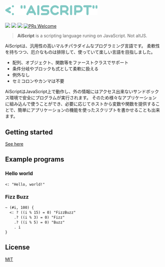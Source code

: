 <h1><img src="./aiscript.svg" alt="AiScript" width="300"></h1>

[![][npm-badge]][npm-link]
[![][ci-badge]][ci-link]
[![][mit-badge]][mit]
[![PRs Welcome](https://img.shields.io/badge/PRs-welcome-brightgreen.svg?style=flat-square&logo=github)](http://makeapullrequest.com)

> **AiScript** is a scripting language runing on JavaScript. Not altJS.

AiScriptは、汎用性の高いマルチパラダイムなプログラミング言語です。
柔軟性を持ちつつ、厄介なものは排除して、使っていて楽しい言語を目指しました。

* 配列、オブジェクト、関数等をファーストクラスでサポート
* 条件分岐やブロックも式として柔軟に扱える
* 例外なし
* セミコロンやカンマは不要

AiScriptはJavaScript上で動作し、外の情報にはアクセス出来ないサンドボックス環境で安全にプログラムが実行されます。
そのため様々なアプリケーションに組み込んで使うことができ、必要に応じてホストから変数や関数を提供することで、簡単にアプリケーションの機能を使ったスクリプトを書かせることも出来ます。

## Getting started
[See here](./docs/get-started.md)

## Example programs
### Hello world
```
<: "Hello, world!"
```

### Fizz Buzz
```
~ (#i, 100) {
  <: ? ((i % 15) = 0) "FizzBuzz"
    .? ((i % 3) = 0) "Fizz"
    .? ((i % 5) = 0) "Buzz"
    . i
}
```

## License
[MIT](LICENSE)

[npm-link]:   https://www.npmjs.com/package/@syuilo/aiscript
[npm-badge]:  https://img.shields.io/npm/v/@syuilo/aiscript.svg?style=flat-square
[mit]:        http://opensource.org/licenses/MIT
[mit-badge]:  https://img.shields.io/badge/license-MIT-444444.svg?style=flat-square
[ci-link]:    https://circleci.com/gh/syuilo/aiscript
[ci-badge]:   https://img.shields.io/circleci/project/github/syuilo/aiscript.svg?style=flat-square&logo=circleci
